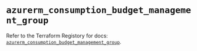 # `azurerm_consumption_budget_management_group`

Refer to the Terraform Registory for docs: [`azurerm_consumption_budget_management_group`](https://registry.terraform.io/providers/hashicorp/azurerm/3.53.0/docs/resources/consumption_budget_management_group).
